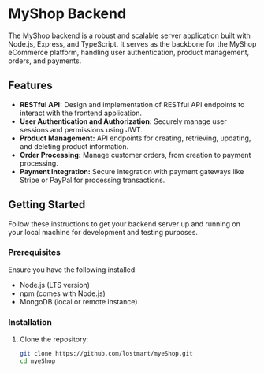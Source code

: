 # MyShop Backend

The MyShop backend is a robust and scalable server application built with Node.js, Express, and TypeScript. It serves as the backbone for the MyShop eCommerce platform, handling user authentication, product management, orders, and payments.

## Features

- **RESTful API:** Design and implementation of RESTful API endpoints to interact with the frontend application.
- **User Authentication and Authorization:** Securely manage user sessions and permissions using JWT.
- **Product Management:** API endpoints for creating, retrieving, updating, and deleting product information.
- **Order Processing:** Manage customer orders, from creation to payment processing.
- **Payment Integration:** Secure integration with payment gateways like Stripe or PayPal for processing transactions.

## Getting Started

Follow these instructions to get your backend server up and running on your local machine for development and testing purposes.

### Prerequisites

Ensure you have the following installed:

- Node.js (LTS version)
- npm (comes with Node.js)
- MongoDB (local or remote instance)

### Installation

1. Clone the repository:
   ```bash
   git clone https://github.com/lostmart/myeShop.git
   cd myeShop
   ```
